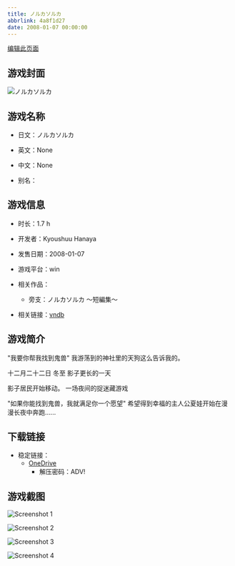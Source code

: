 ```yaml
---
title: ノルカソルカ
abbrlink: 4a8f1d27
date: 2008-01-07 00:00:00
---
```

[编辑此页面](https://github.com/ACG-3/ADV3-source/blob/main/source/_posts/games/%E3%83%8E%E3%83%AB%E3%82%AB%E3%82%BD%E3%83%AB%E3%82%AB.md)

## 游戏封面

![ノルカソルカ](https://pan.timero.xyz/onedrive/img_lib_001/%E3%83%8E%E3%83%AB%E3%82%AB%E3%82%BD%E3%83%AB%E3%82%AB_cover.avif)


## 游戏名称

- 日文：ノルカソルカ
- 英文：None
- 中文：None

- 别名：


## 游戏信息

- 时长：1.7 h
- 开发者：Kyoushuu Hanaya
- 发售日期：2008-01-07
- 游戏平台：win
- 相关作品：
   - 旁支：ノルカソルカ ～短編集～

- 相关链接：[vndb](https://vndb.org/v3619)


## 游戏简介

"我要你帮我找到鬼兽"
我游荡到的神社里的天狗这么告诉我的。

十二月二十二日
冬至
影子更长的一天

影子居民开始移动。
一场夜间的捉迷藏游戏

"如果你能找到鬼兽，我就满足你一个愿望"
希望得到幸福的主人公夏娃开始在漫漫长夜中奔跑......




## 下载链接

- 稳定链接：
    - [OneDrive](https://pan.timero.xyz/onedrive/adv_lib_001/%E3%83%8E%E3%83%AB%E3%82%AB%E3%82%BD%E3%83%AB%E3%82%AB)
        - 解压密码：ADV!



## 游戏截图


![Screenshot 1](https://pan.timero.xyz/onedrive/img_lib_001/%E3%83%8E%E3%83%AB%E3%82%AB%E3%82%BD%E3%83%AB%E3%82%AB_Screenshot_1.avif)

![Screenshot 2](https://pan.timero.xyz/onedrive/img_lib_001/%E3%83%8E%E3%83%AB%E3%82%AB%E3%82%BD%E3%83%AB%E3%82%AB_Screenshot_2.avif)

![Screenshot 3](https://pan.timero.xyz/onedrive/img_lib_001/%E3%83%8E%E3%83%AB%E3%82%AB%E3%82%BD%E3%83%AB%E3%82%AB_Screenshot_3.avif)

![Screenshot 4](https://pan.timero.xyz/onedrive/img_lib_001/%E3%83%8E%E3%83%AB%E3%82%AB%E3%82%BD%E3%83%AB%E3%82%AB_Screenshot_4.avif)

